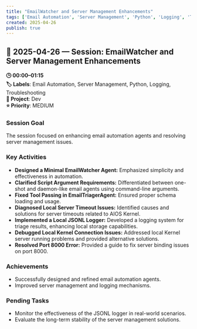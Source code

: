 ```yaml
---
title: "EmailWatcher and Server Management Enhancements"
tags: ['Email Automation', 'Server Management', 'Python', 'Logging', 'Troubleshooting']
created: 2025-04-26
publish: true
---
```


## 📅 2025-04-26 — Session: EmailWatcher and Server Management Enhancements

**🕒 00:00–01:15**  
**🏷️ Labels**: Email Automation, Server Management, Python, Logging, Troubleshooting  
**📂 Project**: Dev  
**⭐ Priority**: MEDIUM  


### Session Goal
The session focused on enhancing email automation agents and resolving server management issues.

### Key Activities
- **Designed a Minimal EmailWatcher Agent:** Emphasized simplicity and effectiveness in automation.
- **Clarified Script Argument Requirements:** Differentiated between one-shot and daemon-like email agents using command-line arguments.
- **Fixed Tool Passing in EmailTriagerAgent:** Ensured proper schema loading and usage.
- **Diagnosed Local Server Timeout Issues:** Identified causes and solutions for server timeouts related to AIOS Kernel.
- **Implemented a Local JSONL Logger:** Developed a logging system for triage results, enhancing local storage capabilities.
- **Debugged Local Kernel Connection Issues:** Addressed local Kernel server running problems and provided alternative solutions.
- **Resolved Port 8000 Error:** Provided a guide to fix server binding issues on port 8000.

### Achievements
- Successfully designed and refined email automation agents.
- Improved server management and logging mechanisms.

### Pending Tasks
- Monitor the effectiveness of the JSONL logger in real-world scenarios.
- Evaluate the long-term stability of the server management solutions.

